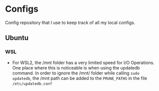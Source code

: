 # Configs

Config repository that I use to keep track of all my local configs.

## Ubuntu

### WSL

- For WSL2, the /mnt folder has a very limited speed for I/O Operations. One place where this is noticeable is when using the updatedb command. In order to ignore the /mnt/ folder while calling `sudo updatedb`, the /mnt path can be added to the `PRUNE_PATHS` in the file `/etc/updatedb.conf`
